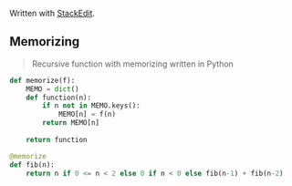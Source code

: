 ﻿

Written with [StackEdit](https://stackedit.io/).

## Memorizing

> Recursive function with memorizing written in Python

```Python
def memorize(f):
	MEMO = dict()
	def function(n):
		if n not in MEMO.keys():
			MEMO[n] = f(n)
		return MEMO[n]
	
	return function

@memorize
def fib(n):
	return n if 0 <= n < 2 else 0 if n < 0 else fib(n-1) + fib(n-2)
```

